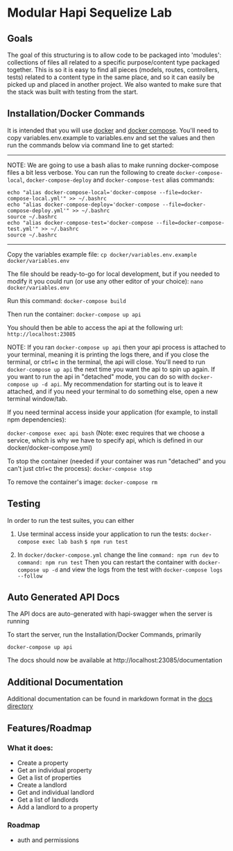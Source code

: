 # Modular Hapi Sequelize Lab

## Goals

The goal of this structuring is to allow code to be packaged into 'modules':
collections of files all related to a specific purpose/content type packaged
together. This is so it is easy to find all pieces (models, routes, controllers,
tests) related to a content type in the same place, and so it can easily be
picked up and placed in another project. We also wanted to make sure that the
stack was built with testing from the start.

## Installation/Docker Commands

It is intended that you will use [docker](https://docs.docker.com/engine/installation/)
and [docker compose](https://docs.docker.com/compose/install/). You'll need to
copy variables.env.example to variables.env and set the values and then run the
commands below via command line to get started:

---
NOTE: We are going to use a bash alias to make running docker-compose files a bit less verbose. You can run the following to create `docker-compose-local`, `docker-compose-deploy` and `docker-compose-test` alias commands:
```
echo "alias docker-compose-local='docker-compose --file=docker-compose-local.yml'" >> ~/.bashrc
echo "alias docker-compose-deploy='docker-compose --file=docker-compose-deploy.yml'" >> ~/.bashrc
source ~/.bashrc
echo "alias docker-compose-test='docker-compose --file=docker-compose-test.yml'" >> ~/.bashrc
source ~/.bashrc
```
---

Copy the variables example file:
`cp docker/variables.env.example docker/variables.env`

The file should be ready-to-go for local development, but if you needed to modify it you could run (or use any other editor of your choice):
`nano docker/variables.env`

Run this command:
`docker-compose build`

Then run the container:
`docker-compose up api`

You should then be able to access the api at the following url:
`http://localhost:23085`

NOTE: If you ran `docker-compose up api` then your api process is attached to your terminal, meaning it is printing the logs there, and if you close the terminal, or ctrl+c in the terminal, the api will close. You'll need to run `docker-compose up api` the next time you want the api to spin up again. If you want to run the api in "detached" mode, you can do so with `docker-compose up -d api`. My recommendation for starting out is to leave it attached, and if you need your terminal to do something else, open a new terminal window/tab.

If you need terminal access inside your application (for example, to install npm dependencies):

`docker-compose exec api bash`
(Note: exec requires that we choose a service, which is why we have to specify api, which is defined in our docker/docker-compose.yml)

To stop the container (needed if your container was run "detached" and you can't just ctrl+c the process):
`docker-compose stop`

To remove the container's image:
`docker-compose rm`

## Testing

In order to run the test suites, you can either

1) Use terminal access inside your application to run the tests:
`docker-compose exec lab bash`
`$ npm run test`

2) In `docker/docker-compose.yml` change the line
`command: npm run dev` to `command: npm run test`
Then you can restart the container with
`docker-compose up -d`
and view the logs from the test with
`docker-compose logs --follow`

## Auto Generated API Docs

The API docs are auto-generated with hapi-swagger when the server is running

To start the server, run the Installation/Docker Commands, primarily

`docker-compose up api`

The docs should now be available at http://localhost:23085/documentation

## Additional Documentation

Additional documentation can be found in markdown format in the [docs directory](docs/index.md)

## Features/Roadmap

### What it does:
- Create a property
- Get an individual property
- Get a list of properties
- Create a landlord
- Get and individual landlord
- Get a list of landlords
- Add a landlord to a property

### Roadmap
- auth and permissions
